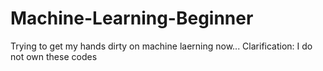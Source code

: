 # Machine-Learning-Beginner
Trying to get my hands dirty on machine laerning now...
Clarification: I do not own these codes
